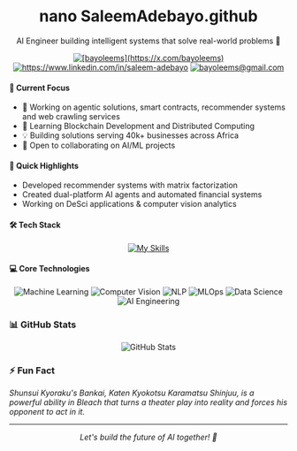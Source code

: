 # <div align="center">nano SaleemAdebayo.github</div>
<div align="center">
    <p>AI Engineer building intelligent systems that solve real-world problems 🤖</p>
</div>

<div align="center">
    <a href="https://twitter.com/bayoleems" target="blank">
        <img src="https://img.shields.io/badge/Twitter-000000?style=flat-square&logo=x&logoColor=white" alt="[bayoleems](https://x.com/bayoleems)" /></a>
    <a href="https://linkedin.com/in/saleem-adebayo" target="blank">
        <img src="https://img.shields.io/badge/LinkedIn-000000?style=flat-square&logo=linkedin&logoColor=white" alt="https://www.linkedin.com/in/saleem-adebayo" /></a>
    <a href="mailto:bayoleems@gmail.com">
        <img src="https://img.shields.io/badge/Email-000000?style=flat-square&logo=gmail&logoColor=white" alt="bayoleems@gmail.com" /></a>
</div>

#### 🎯 Current Focus

- 🔭 Working on agentic solutions, smart contracts, recommender systems and web crawling services
- 🌱 Learning Blockchain Development and Distributed Computing
- 💡 Building solutions serving 40k+ businesses across Africa
- 🤝 Open to collaborating on AI/ML projects

#### 🚀 Quick Highlights

- Developed recommender systems with matrix factorization
- Created dual-platform AI agents and automated financial systems
- Working on DeSci applications & computer vision analytics

#### 🛠 Tech Stack

<div align="center">

[![My Skills](https://skillicons.dev/icons?i=python,pytorch,tensorflow,aws,gcp,docker,linux,dynamodb,fastapi,git&theme=light)](https://skillicons.dev)

</div>

#### 💻 Core Technologies

<div align="center">

![Machine Learning](https://img.shields.io/badge/Machine_Learning-black?style=flat-square&logo=python&logoColor=white)
![Computer Vision](https://img.shields.io/badge/Computer_Vision-black?style=flat-square&logo=opencv&logoColor=white)
![NLP](https://img.shields.io/badge/NLP-black?style=flat-square&logo=nltk&logoColor=white)
![MLOps](https://img.shields.io/badge/MLOps-black?style=flat-square&logo=kubernetes&logoColor=white)
![Data Science](https://img.shields.io/badge/Data_Science-black?style=flat-square&logo=pandas&logoColor=white)
![AI Engineering](https://img.shields.io/badge/AI_Engineering-black?style=flat-square&logo=openai&logoColor=white)

</div>

### 📊 GitHub Stats

<div align="center">
    <img src="https://github-readme-stats-liard-zeta-23.vercel.app/api?username=bayoleems&show_icons=true&theme=graywhite" alt="GitHub Stats" />
</div>

### ⚡ Fun Fact
*Shunsui Kyoraku's Bankai, Katen Kyokotsu Karamatsu Shinjuu, is a powerful ability in Bleach that turns a theater play into reality and forces his opponent to act in it.*

---
<div align="center">
    <i>Let's build the future of AI together! 🚀</i>
</div>
